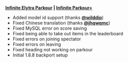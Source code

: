 **[Infinite Elytra Parkour](https://www.spigotmc.org/resources/115322/) | [Infinite Parkour+](https://www.spigotmc.org/resources/105019/)**

- Added model id support (thanks **[@wilddip](https://github.com/wilddip)**)
- Fixed Chinese translation (thanks **[@jhqwqmc](https://github.com/jhqwqmc)**)
- Fixed MySQL error on score saving
- Fixed being able to take out items in the leaderboard
- Fixed errors on joining spectator
- Fixed errors on leaving
- Fixed heading not working on parkour
- Initial 1.8.8 backport setup
